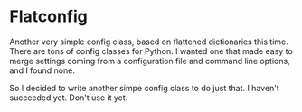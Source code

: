 # Flatconfig

Another very simple config class, based on flattened dictionaries this time. There are tons of config classes for Python.
I wanted one that made easy to merge settings coming from a configuration file and command line options, and I found none.

So I decided to write another simpe config class to do just that. I haven't succeeded yet. Don't use it yet.
